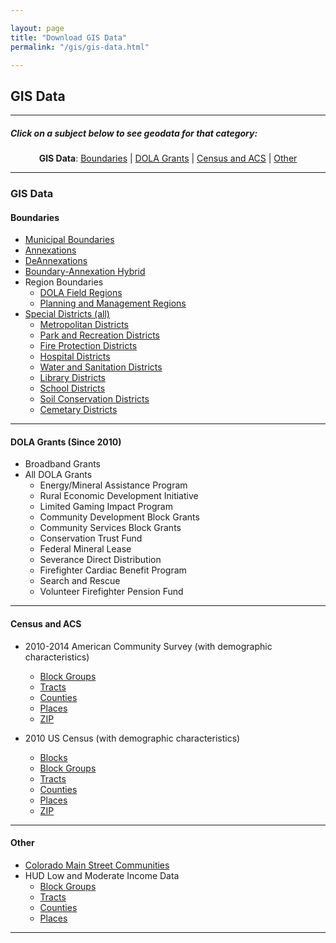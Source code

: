 ```yaml
---

layout: page
title: "Download GIS Data"
permalink: "/gis/gis-data.html"

---
```


## GIS Data

- - -

##### Click on a subject below to see geodata for that category:

<div style="text-align: center;" markdown="1">

**GIS Data**:  [Boundaries](#boundaries) \| [DOLA Grants](#dola-grants-since-2010) \| [Census and ACS](#census-and-acs) \| [Other](#other)

</div>

-----

### GIS Data

#### Boundaries

- [Municipal Boundaries](https://console.cloud.google.com/m/cloudstorage/b/co-publicdata/o/MuniBounds.zip)
- [Annexations](https://console.cloud.google.com/m/cloudstorage/b/co-publicdata/o/Annexations.zip)
- [DeAnnexations](https://console.cloud.google.com/m/cloudstorage/b/co-publicdata/o/DeAnnexations.zip)
- [Boundary-Annexation Hybrid](https://console.cloud.google.com/m/cloudstorage/b/co-publicdata/o/Web_Annexations.zip)
- Region Boundaries
  - [DOLA Field Regions](https://console.cloud.google.com/m/cloudstorage/b/co-publicdata/o/Field_Regions.zip)
  - [Planning and Management Regions](https://console.cloud.google.com/m/cloudstorage/b/co-publicdata/o/Planning_Regions.zip)
- [Special Districts (all)](https://console.cloud.google.com/m/cloudstorage/b/co-publicdata/o/dlall.zip)
  - [Metropolitan Districts](https://console.cloud.google.com/m/cloudstorage/b/co-publicdata/o/dlmetro.zip)
  - [Park and Recreation Districts](https://console.cloud.google.com/m/cloudstorage/b/co-publicdata/o/dlpark.zip)
  - [Fire Protection Districts](https://console.cloud.google.com/m/cloudstorage/b/co-publicdata/o/dlfire.zip)
  - [Hospital Districts](https://console.cloud.google.com/m/cloudstorage/b/co-publicdata/o/dlhospital.zip)
  - [Water and Sanitation Districts](https://console.cloud.google.com/m/cloudstorage/b/co-publicdata/o/dlwatersan.zip)
  - [Library Districts](https://console.cloud.google.com/m/cloudstorage/b/co-publicdata/o/dllibrary.zip)
  - [School Districts](https://console.cloud.google.com/m/cloudstorage/b/co-publicdata/o/dlschool.zip)
  - [Soil Conservation Districts](https://console.cloud.google.com/m/cloudstorage/b/co-publicdata/o/dlsoil.zip)
  - [Cemetary Districts](https://console.cloud.google.com/m/cloudstorage/b/co-publicdata/o/dlcemetary.zip)

----

#### DOLA Grants (Since 2010)

- Broadband Grants
- All DOLA Grants
  - Energy/Mineral Assistance Program
  - Rural Economic Development Initiative
  - Limited Gaming Impact Program
  - Community Development Block Grants
  - Community Services Block Grants
  - Conservation Trust Fund
  - Federal Mineral Lease
  - Severance Direct Distribution
  - Firefighter Cardiac Benefit Program
  - Search and Rescue
  - Volunteer Firefighter Pension Fund
  
----

#### Census and ACS

- 2010-2014 American Community Survey (with demographic characteristics)
  - [Block Groups](https://console.cloud.google.com/m/cloudstorage/b/co-publicdata/o/ACS1014_bg.zip)
  - [Tracts](https://console.cloud.google.com/m/cloudstorage/b/co-publicdata/o/ACS1014_tract.zip)
  - [Counties](https://console.cloud.google.com/m/cloudstorage/b/co-publicdata/o/ACS1014_county.zip)
  - [Places](https://console.cloud.google.com/m/cloudstorage/b/co-publicdata/o/ACS1014_place.zip)
  - [ZIP](https://console.cloud.google.com/m/cloudstorage/b/co-publicdata/o/ACS1014_zcta.zip)

- 2010 US Census (with demographic characteristics)
  - [Blocks](https://console.cloud.google.com/m/cloudstorage/b/co-publicdata/o/Census%20Blocks%202010.zip)
  - [Block Groups](https://console.cloud.google.com/m/cloudstorage/b/co-publicdata/o/Census%20Block%20Groups%202010.zip)
  - [Tracts](https://console.cloud.google.com/m/cloudstorage/b/co-publicdata/o/Census%20Tracts%202010.zip)
  - [Counties](https://console.cloud.google.com/m/cloudstorage/b/co-publicdata/o/Census%20Counties%202010.zip)
  - [Places](https://console.cloud.google.com/m/cloudstorage/b/co-publicdata/o/Census%20Places%202010.zip)
  - [ZIP](https://console.cloud.google.com/m/cloudstorage/b/co-publicdata/o/Census%20Zipcodes%202010.zip)

----

#### Other

- [Colorado Main Street Communities](https://console.cloud.google.com/m/cloudstorage/b/co-publicdata/o/CO_Main_Street.zip)
- HUD Low and Moderate Income Data
  - [Block Groups](https://console.cloud.google.com/m/cloudstorage/b/co-publicdata/o/lm_bg.zip)
  - [Tracts](https://console.cloud.google.com/m/cloudstorage/b/co-publicdata/o/lm_tr.zip)
  - [Counties](https://console.cloud.google.com/m/cloudstorage/b/co-publicdata/o/lm_cnty.zip)
  - [Places](https://console.cloud.google.com/m/cloudstorage/b/co-publicdata/o/lm_pl.zip)

----


